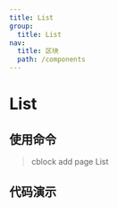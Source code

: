 ```yaml
---
title: List
group:
  title: List
nav:
  title: 区块
  path: /components
---
```


# List

## 使用命令

> cblock add page List

## 代码演示
